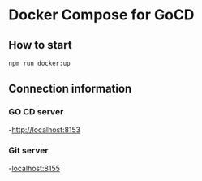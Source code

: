 # Docker Compose for GoCD

## How to start

```bash
npm run docker:up
```

## Connection information

### GO CD server

-<http://localhost:8153>

### Git server

-<localhost:8155>
